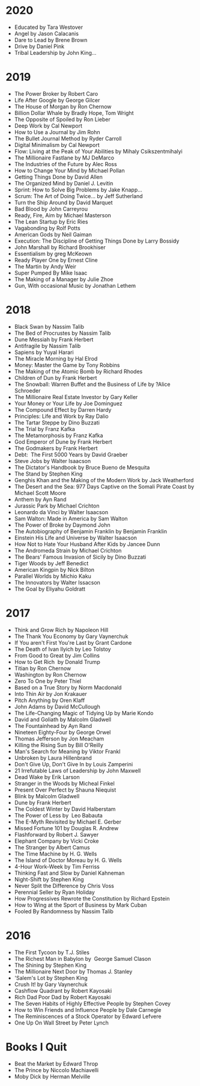 # 2020
* Educated by Tara Westover
* Angel by Jason Calacanis
* Dare to Lead by Brene Brown
* Drive by Daniel Pink
* Tribal Leadership by John King...

# 2019
* The Power Broker by Robert Caro
* Life After Google by George Gilcer
* The House of Morgan by Ron Chernow
* Billion Dollar Whale by Bradly Hope, Tom Wright
* The Opposite of Spoiled by Ron Lieber
* Deep Work by Cal Newport
* How to Use a Journal by Jim Rohn
* The Bullet Journal Method by Ryder Carroll
* Digital Minimalism by Cal Newport
* Flow: Living at the Peak of Your Abilities by Mihaly Csikszentmihalyi
* The Millionaire Fastlane by MJ DeMarco
* The Industries of the Future by Alec Ross
* How to Change Your Mind by Michael Pollan
* Getting Things Done by David Allen
* The Organized Mind by Daniel J. Levitin
* Sprint: How to Solve Big Problems by Jake Knapp...
* Scrum: The Art of Doing Twice... by Jeff Sutherland
* Turn the Ship Around by David Marquet
* Bad Blood by John Carreyrou
* Ready, Fire, Aim by Michael Masterson
* The Lean Startup by Eric Ries
* Vagabonding by Rolf Potts
* American Gods by Neil Gaiman
* Execution: The Discipline of Getting Things Done by Larry Bossidy
* John Marshall by Richard Brookhiser
* Essentialism by greg McKeown
* Ready Player One by Ernest Cline
* The Martin by Andy Weir
* Super Pumped By Mike Isaac
* The Making of a Manager by Julie Zhoe
* Gun, With occasional Music by Jonathan Lethem

# 2018
* Black Swan by Nassim Talib
* The Bed of Procrustes by Nassim Talib
* Dune Messiah by Frank Herbert
* Antifragile by Nassim Talib
* Sapiens by Yuyal Harari
* The Miracle Morning by Hal Elrod
* Money: Master the Game by Tony Robbins
* The Making of the Atomic Bomb by Richard Rhodes
* Children of Dun by Frank Herbert
* The Snowball: Warren Buffet and the Business of Life by ?Alice Schroeder
* The Millionaire Real Estate Investor by Gary Keller
* Your Money or Your Life by Joe Dominguez
* The Compound Effect by Darren Hardy
* Principles: Life and Work by Ray Dalio
* The Tartar Steppe by Dino Buzzati
* The Trial by Franz Kafka
* The Metamorphosis by Franz Kafka
* God Emperor of Dune by Frank Herbert
* The Godmakers by Frank Herbert
* Debt:  The First 5000 Years by David Graeber
* Steve Jobs by Walter Isaacson
* The Dictator's Handbook by Bruce Bueno de Mesquita
* The Stand by Stephen King
* Genghis Khan and the Making of the Modern Work by Jack Weatherford
* The Desert and the Sea: 977 Days Captive on the Somali Pirate Coast by Michael Scott Moore
* Anthem by Ayn Rand
* Jurassic Park by Michael Crichton
* Leonardo da Vinci by Walter Isaacson
* Sam Walton: Made in America by Sam Walton
* The Power of Broke by Daymond John
* The Autobiography of Benjamin Franklin by Benjamin Franklin
* Einstein His Life and Universe by Walter Isaacson
* How Not to Hate Your Husband After Kids by Jancee Dunn
* The Andromeda Strain by Michael Crichton
* The Bears' Famous Invasion of Sicily by Dino Buzzati
* Tiger Woods by Jeff Benedict
* American Kingpin by Nick Bilton
* Parallel Worlds by Michio Kaku
* The Innovators by Walter Issacson
* The Goal by Eliyahu Goldratt

# 2017
* Think and Grow Rich by Napoleon Hill
* The Thank You Economy by Gary Vaynerchuk
* If You aren't First You're Last by Grant Cardone
* The Death of Ivan Ilyich by Leo Tolstoy
* From Good to Great by Jim Collins
* How to Get Rich  by Donald Trump
* Titian by Ron Chernow
* Washington by Ron Chernow
* Zero To One by Peter Thiel
* Based on a True Story by Norm Macdonald
* Into Thin Air by Jon Krakauer
* Pitch Anything by Oren Klaff
* John Adams by David McCullough
* The Life-Changing Magic of Tidying Up by Marie Kondo
* David and Goliath by Malcolm Gladwell
* The Fountainhead by Ayn Rand
* Nineteen Eighty-Four by George Orwel
* Thomas Jefferson by Jon Meacham
* Killing the Rising Sun by Bill O'Reilly
* Man's Search for Meaning by Viktor Frankl
* Unbroken by Laura Hillenbrand
* Don't Give Up, Don't Give In by Louis Zamperini
* 21 Irrefutable Laws of Leadership by John Maxwell
* Dead Wake by Erik Larson
* Stranger in the Woods by Micheal Finkel
* Present Over Perfect by Shauna Niequist
* Blink by Malcolm Gladwell
* Dune by Frank Herbert
* The Coldest Winter by David Halberstam
* The Power of Less by  Leo Babauta
* The E-Myth Revisited by Michael E. Gerber
* Missed Fortune 101 by Douglas R. Andrew
* Flashforward by Robert J. Sawyer
* Elephant Company by Vicki Croke
* The Stranger by Albert Camus
* The Time Machine by H. G. Wells
* The Island of Doctor Moreau by H. G. Wells
* 4-Hour Work-Week by Tim Ferriss
* Thinking Fast and Slow by Daniel Kahneman
* Night-Shift by Stephen King
* Never Split the Difference by Chris Voss
* Perennial Seller by Ryan Holiday
* How Progressives Rewrote the Constitution by Richard Epstein
* How to Wing at the Sport of Business by Mark Cuban
* Fooled By Randomness by Nassim Talib

# 2016
* The First Tycoon by T.J. Stiles
* The Richest Man in Babylon by  George Samuel Clason
* The Shining by Stephen King
* The Millionaire Next Door by Thomas J. Stanley
* 'Salem's Lot by Stephen King
* Crush It! by Gary Vaynerchuk
* Cashflow Quadrant by Robert Kayosaki
* Rich Dad Poor Dad by Robert Kayosaki
* The Seven Habits of Highly Effective People by Stephen Covey
* How to Win Friends and Influence People by Dale Carnegie
* The Reminiscences of a Stock Operator by Edward Lefvere
* One Up On Wall Street by Peter Lynch

# Books I Quit

* Beat the Market by Edward Throp
* The Prince by Niccolo Machiavelli
* Moby Dick by Herman Melville
